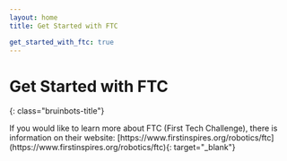 ```yaml
---
layout: home
title: Get Started with FTC

get_started_with_ftc: true
---
```


<div class="text-center" markdown="1">

# Get Started with FTC
{: class="bruinbots-title"}

<div class="bruinbots-paragraph" markdown="1">
If you would like to learn more about FTC (First Tech Challenge), there is information on their website:
[https://www.firstinspires.org/robotics/ftc](https://www.firstinspires.org/robotics/ftc){: target="_blank"}
</div>

</div>